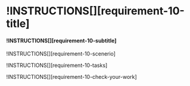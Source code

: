 # !INSTRUCTIONS[][requirement-10-title]

#### !INSTRUCTIONS[][requirement-10-subtitle]

!INSTRUCTIONS[][requirement-10-scenerio]

!INSTRUCTIONS[][requirement-10-tasks]

!INSTRUCTIONS[][requirement-10-check-your-work]